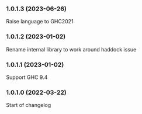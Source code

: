 ### 1.0.1.3 (2023-06-26)

Raise language to GHC2021

### 1.0.1.2 (2023-01-02)

Rename internal library to work around haddock issue

### 1.0.1.1 (2023-01-02)

Support GHC 9.4

### 1.0.1.0 (2022-03-22)

Start of changelog
